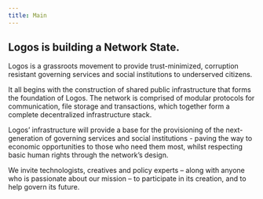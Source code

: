 ```yaml
---
title: Main
---
```

## Logos is building a Network State.

Logos is a grassroots movement to provide trust-minimized, corruption resistant governing services and social institutions to underserved citizens.

It all begins with the construction of shared public infrastructure that forms the foundation of Logos. The network is comprised of modular protocols for communication, file storage and transactions, which together form a complete decentralized infrastructure stack.

Logos’ infrastructure will provide a base for the provisioning of the next-generation of governing services and social institutions - paving the way to economic opportunities to those who need them most, whilst respecting basic human rights through the network’s design.

We invite technologists, creatives and policy experts – along with anyone who is passionate about our mission – to participate in its creation, and to help govern its future.

